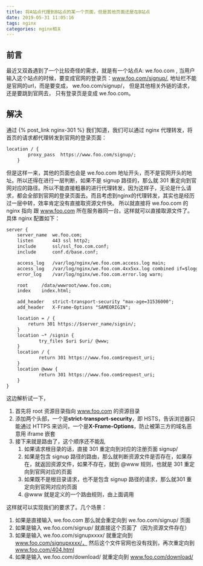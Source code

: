 ```yaml
---
title: 将A站点代理到B站点的某一个页面，但是其他页面还是在B站点
date: 2019-05-31 11:05:16
tags: nginx
categories: nginx相关
---
```

## 前言
最近又双叒遇到了一个比较奇怪的需求，就是有一个站点A: we.foo.com , 当用户输入这个站点的时候，要变成官网的登录页：www.foo.com/signup/, 地址栏不能是官网的url，而是要变成， we.foo.com/signup/， 但是其他相关外链的请求，还是要跳到官网去， 只有登录页是变成 we.foo.com。
## 解决
通过 {% post_link nginx-301 %} 我们知道，我们可以通过 nginx 代理转发，将首页的请求都代理转发到官网的登录页面：
```html
location / {
        proxy_pass  https://www.foo.com/signup/;
    }
```
<!--more-->
但是这样一来，其他的页面也会是 we.foo.com 地址开头，而不是官网开头的地址。所以还得在进行一层判断，如果不是 signup 路径的，那么就 301 重定向到官网对应的路径。所以不能直接粗暴的进行代理转发，因为这样子，无论是什么请求，都会全部到官网的登录页面去。而且考虑到nginx的代理转发，其实也是经历过一层中转，效率肯定没有直接取资源文件快。
所以就直接将 we.foo.com 的 nginx 指向 跟 www.foo.com 所在服务器同一台。这样就可以直接取源文件了。 具体 nginx 配置如下：
```html
server {
    server_name  we.foo.com;
    listen       443 ssl http2;
    include      ssl/ssl_foo.com.conf;
    include      conf.d/base.conf;

    access_log   /var/log/nginx/we.foo.com.access.log main;
    access_log   /var/log/nginx/we.foo.com.4xx5xx.log combined if=$loggable;
    error_log    /var/log/nginx/we.foo.com.error.log warn;

    root     /data/wwwroot/www.foo.com;
    index    index.html;

    add_header   strict-transport-security "max-age=31536000";
    add_header   X-Frame-Options "SAMEORIGIN";

    location = / {
        return 301 https://$server_name/signin/;
    }
    location ~* /signin {
            try_files $uri $uri/ @www;
    }
    location / {
            return 301 https://www.foo.com$request_uri;
    }
    location @www {
            return 301 https://www.foo.com$request_uri;
    }
}
```
这边解析试一下，
1. 首先将 root 资源目录指向 www.foo.com 的资源目录
2. 添加两个头部，一个是**strict-transport-security**，即 HSTS，告诉浏览器只能通过 HTTPS 来访问，一个是**X-Frame-Options**，防止被第三方的域名恶意用 iframe 嵌套
3. 接下来就是路由了，这个顺序还不能乱
    1. 如果请求根目录的话，直接 301 重定向到对应的注册页面 signup/
    2. 如果是包含 signup 路径的路由，那么就判断资源文件是否存在，如果存在，就返回资源文件，如果不存在，就到 @www 规则，也就是 301 重定向到官网对应的页面
    3. 如果既不是根目录请求，也不是包含 signup 路径的请求，那么就301 重定向到官网对应的页面
    4. @www 就是定义的一个路由规则，由上面调用

这样就可以实现我们的要求了。几个场景：
1. 如果是直接输入 we.foo.com 那么就会重定向到 we.foo.com/signup/ 页面
2. 如果是输入 we.foo.com/signup/ 就直接这个页面了（因为资源文件存在）
3. 如果是输入 we.foo.com/signupxxxx/ 就重定向到 www.foo.com/signupxxxx/， 然后这个文件官网也没有找到，再次重定向到 www.foo.com/404.html
4. 如果是输入 we.foo.com/download/ 就重定向到 www.foo.com/download/


